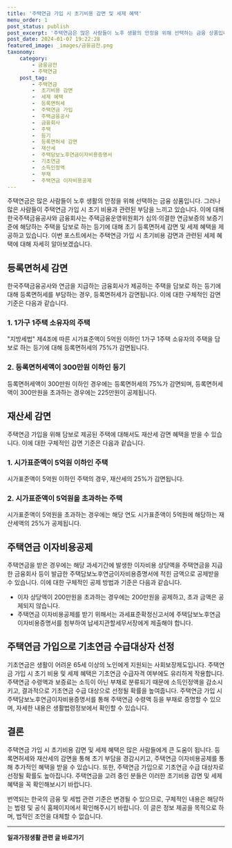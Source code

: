```yaml
---
title: '주택연금 가입 시 초기비용 감면 및 세제 혜택'
menu_order: 1
post_status: publish
post_excerpt: '주택연금은 많은 사람들이 노후 생활의 안정을 위해 선택하는 금융 상품입니다. 그러나 많은 사람들이 주택연금 가입 시 초기 비용과 관련된 부담을 느끼고 있습니다. 이에 대해 한국주택금융공사와 금융회사는 주택금융운영위원회가 심의 의결한 연금보증의 보증기준에 해당하는 주택을 담보로 하는 등기에 대해 초기 등록면허세 감면 및 세제 혜택을 제공하고 있습니다. 이번 포스트에서는 주택연금 가입 시 초기비용 감면과 관련된 세제 혜택에 대해 자세히 알아보겠습니다.'
post_date: 2024-01-07 19:22:28
featured_image: _images/금융금전.png
taxonomy:
    category:
        - 금융금전
        - 주택연금
    post_tag:
        - 주택연금
        -  초기비용 감면
        -  세제 혜택
        -  등록면허세
        -  주택연금 가입
        -  주택금융공사
        -  금융회사
        -  주택
        -  등기
        -  등록면허세 감면
        -  재산세
        -  주택담보노후연금이자비용증명서
        -  기초연금
        -  소득인정액
        -  부채
        -  주택연금 이자비용공제
---
```



주택연금은 많은 사람들이 노후 생활의 안정을 위해 선택하는 금융 상품입니다. 그러나 많은 사람들이 주택연금 가입 시 초기 비용과 관련된 부담을 느끼고 있습니다. 이에 대해 한국주택금융공사와 금융회사는 주택금융운영위원회가 심의·의결한 연금보증의 보증기준에 해당하는 주택을 담보로 하는 등기에 대해 초기 등록면허세 감면 및 세제 혜택을 제공하고 있습니다. 이번 포스트에서는 주택연금 가입 시 초기비용 감면과 관련된 세제 혜택에 대해 자세히 알아보겠습니다.

## 등록면허세 감면

한국주택금융공사와 연금을 지급하는 금융회사가 제공하는 주택을 담보로 하는 등기에 대해 등록면허세를 부담하는 경우, 등록면허세가 감면됩니다. 이에 대한 구체적인 감면 기준은 다음과 같습니다.

### 1. 1가구 1주택 소유자의 주택

"지방세법" 제4조에 따른 시가표준액이 5억원 이하인 1가구 1주택 소유자의 주택을 담보로 하는 등기에 대해 등록면허세의 75%가 감면됩니다.

### 2. 등록면허세액이 300만원 이하인 등기

등록면허세액이 300만원 이하인 경우에는 등록면허세의 75%가 감면되며, 등록면허세액이 300만원을 초과하는 경우에는 225만원이 공제됩니다.

## 재산세 감면

주택연금 가입을 위해 담보로 제공된 주택에 대해서도 재산세 감면 혜택을 받을 수 있습니다. 이에 대한 구체적인 감면 기준은 다음과 같습니다.

### 1. 시가표준액이 5억원 이하인 주택

시가표준액이 5억원 이하인 주택의 경우, 재산세의 25%가 감면됩니다.

### 2. 시가표준액이 5억원을 초과하는 주택

시가표준액이 5억원을 초과하는 경우에는 해당 연도 시가표준액이 5억원에 해당하는 재산세액의 25%가 공제됩니다.

## 주택연금 이자비용공제

주택연금을 받은 경우에는 해당 과세기간에 발생한 이자비용 상당액을 주택연금을 지급한 금융회사 등이 발급한 주택담보노후연금이자비용증명서에 적힌 금액으로 공제받을 수 있습니다. 이에 대한 구체적인 공제 방법과 기준은 다음과 같습니다.

- 이자 상당액이 200만원을 초과하는 경우에는 200만원을 공제하고, 초과 금액은 공제되지 않습니다.
- 주택연금 이자비용공제를 받기 위해서는 과세표준확정신고서에 주택담보노후연금이자비용증명서를 첨부하여 납세지관할세무서장에게 제출해야 합니다.

## 주택연금 가입으로 기초연금 수급대상자 선정

기초연금은 생활이 어려운 65세 이상의 노인에게 지원되는 사회보장제도입니다. 주택연금 가입 시 초기 비용 및 세제 혜택은 기초연금 수급자격 여부에도 유리하게 작용합니다. 주택연금 수령액과 보증료는 소득이 아닌 부채로 분류되기 때문에 소득인정액을 감소시키고, 결과적으로 기초연금 수급 대상으로 선정될 확률을 높여줍니다. 주택연금 가입 시 주택담보노후연금이자비용증명서를 통해 주택연금 수령액 등을 부채로 증명할 수 있으며, 자세한 내용은 생활법령정보에서 확인할 수 있습니다.

## 결론

주택연금 가입 시 초기비용 감면 및 세제 혜택은 많은 사람들에게 큰 도움이 됩니다. 등록면허세와 재산세의 감면을 통해 초기 부담을 경감시키고, 주택연금 이자비용공제를 통해 추가적인 혜택을 받을 수 있습니다. 또한, 주택연금 가입으로 기초연금 수급 대상자로 선정될 확률도 높아집니다. 주택연금을 고려 중인 분들은 이러한 초기비용 감면 및 세제 혜택을 꼭 확인해보시기 바랍니다.

번역되는 한국의 금융 및 세법 관련 기준은 변경될 수 있으므로, 구체적인 내용은 해당하는 법령 및 공식 홈페이지에서 확인해주시기 바랍니다. 이 글은 정보 제공을 목적으로 하며, 법적인 조언을 대체할 수 없습니다.
<!-- wp:separator -->
<hr class="wp-block-separator has-alpha-channel-opacity"/>
<!-- /wp:separator -->

<!-- wp:group {"backgroundColor":"base","layout":{"type":"constrained"}} -->
<div class="wp-block-group has-base-background-color has-background"><!-- wp:paragraph {"align":"center","fontSize":"medium"} -->
<p class="has-text-align-center has-large-font-size"><strong>일과가정생활 관련 글 바로가기</strong></p>
<!-- /wp:paragraph -->


<!-- wp:latest-posts
{"categories":[{"id":10918,"count":19,"description":"","link":"https://uknowlaw.com/category/%ec%9d%bc%ea%b3%bc%ea%b0%80%ec%a0%95%ec%83%9d%ed%99%9c/","name":"일과가정생활","slug":"일과가정생활","taxonomy":"category","parent":0,"meta":[],"_links":{"self":[{"href":"https://uknowlaw.com/wp-json/wp/v2/categories/10918"}],"collection":[{"href":"https://uknowlaw.com/wp-json/wp/v2/categories"}],"about":[{"href":"https://uknowlaw.com/wp-json/wp/v2/taxonomies/category"}],"wp:post_type":[{"href":"https://uknowlaw.com/wp-json/wp/v2/posts?categories=10918"}],"curies":[{"name":"wp","href":"https://api.w.org/{rel}","templated":true}]}}],"postsToShow":100,"excerptLength":28,"postLayout":"grid","columns":2,"featuredImageAlign":"left","featuredImageSizeSlug":"large","fontSize":"small"} /--></div>
<!-- /wp:group -->